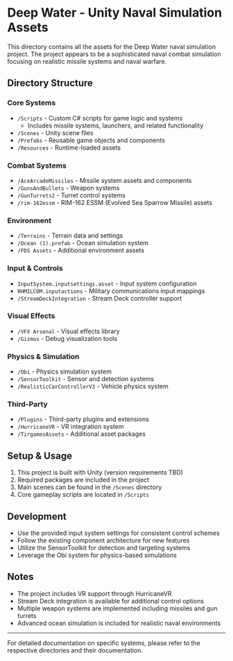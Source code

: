 # Deep Water - Unity Naval Simulation Assets

This directory contains all the assets for the Deep Water naval simulation project. The project appears to be a sophisticated naval combat simulation focusing on realistic missile systems and naval warfare.

## Directory Structure

### Core Systems
- `/Scripts` - Custom C# scripts for game logic and systems
  - Includes missile systems, launchers, and related functionality
- `/Scenes` - Unity scene files
- `/Prefabs` - Reusable game objects and components
- `/Resources` - Runtime-loaded assets

### Combat Systems
- `/AceArcadeMissiles` - Missile system assets and components
- `/GunsAndBullets` - Weapon systems
- `/GunTurrets2` - Turret control systems
- `/rim-162essm` - RIM-162 ESSM (Evolved Sea Sparrow Missile) assets

### Environment
- `/Terrains` - Terrain data and settings
- `/Ocean (1).prefab` - Ocean simulation system
- `/FDS Assets` - Additional environment assets

### Input & Controls
- `InputSystem.inputsettings.asset` - Input system configuration
- `RHMILCOM.inputactions` - Military communications input mappings
- `/StreamDeckIntegration` - Stream Deck controller support

### Visual Effects
- `/VFX Arsenal` - Visual effects library
- `/Gizmos` - Debug visualization tools

### Physics & Simulation
- `/Obi` - Physics simulation system
- `/SensorToolkit` - Sensor and detection systems
- `/RealisticCarControllerV3` - Vehicle physics system

### Third-Party
- `/Plugins` - Third-party plugins and extensions
- `/HurricaneVR` - VR integration system
- `/TirgamesAssets` - Additional asset packages

## Setup & Usage

1. This project is built with Unity (version requirements TBD)
2. Required packages are included in the project
3. Main scenes can be found in the `/Scenes` directory
4. Core gameplay scripts are located in `/Scripts`

## Development

- Use the provided input system settings for consistent control schemes
- Follow the existing component architecture for new features
- Utilize the SensorToolkit for detection and targeting systems
- Leverage the Obi system for physics-based simulations

## Notes

- The project includes VR support through HurricaneVR
- Stream Deck integration is available for additional control options
- Multiple weapon systems are implemented including missiles and gun turrets
- Advanced ocean simulation is included for realistic naval environments

---
For detailed documentation on specific systems, please refer to the respective directories and their documentation.

